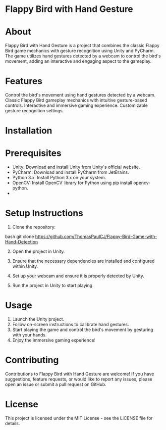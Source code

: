 # Flappy Bird with Hand Gesture

# About

Flappy Bird with Hand Gesture is a project that combines the classic Flappy Bird game mechanics with gesture recognition using Unity and PyCharm. The game utilizes hand gestures detected by a webcam to control the bird's movement, adding an interactive and engaging aspect to the gameplay.

# Features

Control the bird's movement using hand gestures detected by a webcam.
Classic Flappy Bird gameplay mechanics with intuitive gesture-based controls.
Interactive and immersive gaming experience.
Customizable gesture recognition settings.

# Installation

# Prerequisites

- Unity: Download and install Unity from Unity's official website.
- PyCharm: Download and install PyCharm from JetBrains.
- Python 3.x: Install Python 3.x on your system.
- OpenCV: Install OpenCV library for Python using pip install opencv-python.
- 
# Setup Instructions

1. Clone the repository:
  
  bash
  git clone https://github.com/ThomasPaulCJ/Flappy-Bird-Game-with-Hand-Detection
  
2. Open the project in Unity.

3. Ensure that the necessary dependencies are installed and configured within Unity.

4. Set up your webcam and ensure it is properly detected by Unity.

5. Run the project in Unity to start playing.

# Usage

1. Launch the Unity project.
2. Follow on-screen instructions to calibrate hand gestures.
3. Start playing the game and control the bird's movement by gesturing with your hands.
4. Enjoy the immersive gaming experience!

# Contributing

Contributions to Flappy Bird with Hand Gesture are welcome! If you have suggestions, feature requests, or would like to report any issues, please open an issue or submit a pull request on GitHub.

# License

This project is licensed under the MIT License - see the LICENSE file for details.
